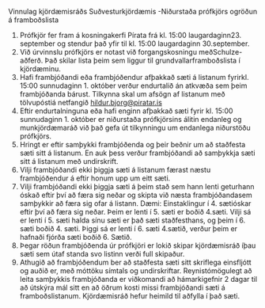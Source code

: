 Vinnulag​ ​kjördæmisráðs​ ​Suðvesturkjördæmis
-Niðurstaða​ ​prófkjörs​ ​og​ ​röðun​ ​á​ ​framboðslista
1. Prófkjör​ ​fer​ ​fram​ ​á​ ​kosningakerfi​ ​Pírata​ ​frá​ ​kl.​ ​15:00​ ​laugardaginn​ ​23.​ ​september​ ​og
stendur​ ​það​ ​yfir​ ​til​ ​kl.​ ​15:00​ ​laugardaginn​ ​30.​ ​september.
2. Við​ ​úrvinnslu​ ​prófkjörs​ ​er​ ​notast​ ​við​ ​forgangskosningu​ ​með​ ​Schulze-aðferð.​ ​Það​ ​skilar
lista​ ​þeim​ ​sem​ ​liggur​ ​til​ ​grundvallar​ ​framboðslista​ ​í​ ​kjördæminu.
3. Hafi​ ​frambjóðandi​ ​eða​ ​frambjóðendur​ ​afþakkað​ ​sæti​ ​á​ ​listanum​ ​fyrir​ ​kl.​ ​15:00
sunnudaginn​ ​1.​ ​október​ ​verður​ ​endurtalið​ ​án​ ​atkvæða​ ​sem​ ​þeim​ ​frambjóðanda​ ​bárust.
Tilkynna​ ​skal​ ​um​ ​afsögn​ ​af​ ​listanum​ ​með​ ​tölvupósti​ ​á​ ​netfangið​ ​hildur.bjorg@piratar.is
4. Eftir​ ​endurtalninguna​ ​eða​ ​hafi​ ​enginn​ ​afþakkað​ ​sæti​ ​fyrir​ ​kl.​ ​15:00​ ​sunnudaginn​ ​1.
október​ ​er​ ​niðurstaða​ ​prófkjörsins​ ​álitin​ ​endanleg​ ​og​ ​mun​ ​kjördæmaráð​ ​við​ ​það​ ​gefa​ ​út
tilkynningu​ ​um​ ​endanlega​ ​niðurstöðu​ ​prófkjörs.
5. Hringt​ ​er​ ​eftir​ ​samþykki​ ​frambjóðenda​ ​og​ ​þeir​ ​beðnir​ ​um​ ​að​ ​staðfesta​ ​sæti​ ​sitt​ ​á​ ​listanum.
En​ ​auk​ ​þess​ ​verður​ ​frambjóðandi​ ​að​ ​samþykkja​ ​sæti​ ​sitt​ ​á​ ​listanum​ ​með​ ​undirskrift.
6. Vilji​ ​frambjóðandi​ ​ekki​ ​þiggja​ ​sæti​ ​á​ ​listanum​ ​færast​ ​næstu​ ​frambjóðendur​ ​á​ ​eftir​ ​honum
upp​ ​um​ ​eitt​ ​sæti.
7. Vilji​ ​frambjóðandi​ ​ekki​ ​þiggja​ ​sæti​ ​á​ ​þeim​ ​stað​ ​sem​ ​hann​ ​lenti​ ​getur​ ​hann​ ​óskað​ ​eftir​ ​því
að​ ​færa​ ​sig​ ​neðar​ ​og​ ​skipta​ ​við​ ​næsta​ ​frambjóðanda​ ​sem​ ​samþykkir​ ​að​ ​færa​ ​sig​ ​ofar​ ​á
listann.
Dæmi:​ ​Einstaklingur​ ​í​ ​4.​ ​sæti​ ​óskar​ ​eftir​ ​því​ ​að​ ​færa​ ​sig​ ​neðar.​ ​Þeim​ ​er​ ​lenti​ ​í​ ​5.​ ​sæti​ ​er
boðið​ ​4.​ ​sæti.​ ​Vilji​ ​sá​ ​er​ ​lenti​ ​í​ ​5.​ ​sæti​ ​halda​ ​sínu​ ​sæti​ ​er​ ​það​ ​sæti​ ​staðfest​ ​hans,​ ​og​ ​þeim
í​ ​6.​ ​sæti​ ​boðið​ ​4.​ ​sæti.​ ​Þiggi​ ​sá​ ​er​ ​lenti​ ​í​ ​6.​ ​sæti​ ​4.​ ​sætið,​ ​verður​ ​þeim​ ​er​ ​hafnaði​ ​fjórða
sæti​ ​boðið​ ​6.​ ​Sætið.
8. Þegar​ ​röðun​ ​frambjóðenda​ ​úr​ ​prófkjöri​ ​er​ ​lokið​ ​skipar​ ​kjördæmisráð​ ​í​ ​þau​ ​sæti​ ​sem​ ​útaf
standa​ ​svo​ ​listinn​ ​verði​ ​full​ ​skipaður.
9. Athugið​ ​að​ ​frambjóðendum​ ​ber​ ​að​ ​staðfesta​ ​sæti​ ​sitt​ ​skriflega​ ​eins​ ​fljótt​ ​og​ ​auðið​ ​er,​ ​með
móttöku​ ​símtals​ ​og​ ​undirskriftar.​ ​Reynist​ ​ómögulegt​ ​að​ ​leita​ ​samþykkis​ ​frambjóðanda​ ​er
viðkomandi​ ​að​ ​hámarki​ ​gefnir​ ​2​ ​dagar​ ​til​ ​að​ ​útskýra​ ​mál​ ​sitt​ ​en​ ​að​ ​öðrum​ ​kosti​ ​missi
frambjóðandi​ ​sæti​ ​á​ ​framboðslistanum.​ ​Kjördæmisráð​ ​hefur​ ​heimild​ ​til​ ​að​ ​fylla​ ​í​ ​það​ ​sæti.

